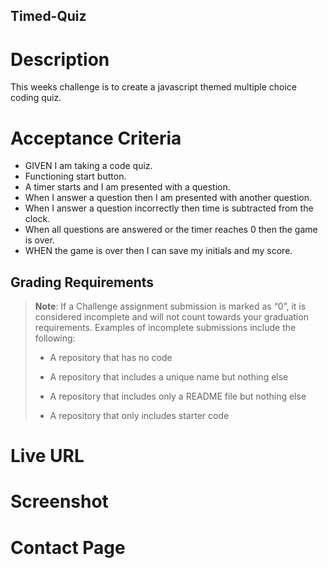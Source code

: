 ## Timed-Quiz
# Description #
This weeks challenge is to create a javascript themed multiple choice coding quiz.

# Acceptance Criteria #

* GIVEN I am taking a code quiz.
* Functioning start button.
* A timer starts and I am presented with a question.
* When I answer a question then I am presented with another question.
* When I answer a question incorrectly then time is subtracted from the clock.
* When all questions are answered or the timer reaches 0 then the game is over.
* WHEN the game is over then I can save my initials and my score.

## Grading Requirements

> **Note**: If a Challenge assignment submission is marked as “0”, it is considered incomplete and will not count towards your graduation requirements. Examples of incomplete submissions include the following:
>
> * A repository that has no code
>
> * A repository that includes a unique name but nothing else
>
> * A repository that includes only a README file but nothing else
>
> * A repository that only includes starter code

# Live URL


# Screenshot

# Contact Page

